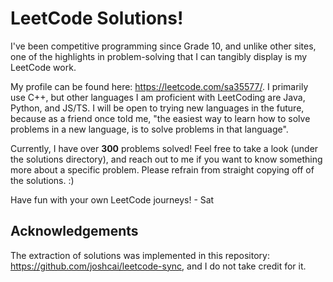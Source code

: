 # LeetCode Solutions!

I've been competitive programming since Grade 10, and unlike other sites, one of the highlights in problem-solving that I can tangibly display is my LeetCode work.

My profile can be found here: https://leetcode.com/sa35577/. I primarily use C++, but other languages I am proficient with LeetCoding are Java, Python, and JS/TS. I will be open to trying new languages in the future, because as a friend once told me, "the easiest way to learn how to solve problems in a new language, is to solve problems in that language".

Currently, I have over **300** problems solved! Feel free to take a look (under the solutions directory), and reach out to me if you want to know something more about a specific problem. Please refrain from straight copying off of the solutions. :)

Have fun with your own LeetCode journeys! - Sat

## Acknowledgements

The extraction of solutions was implemented in this repository: https://github.com/joshcai/leetcode-sync, and I do not take credit for it. 
